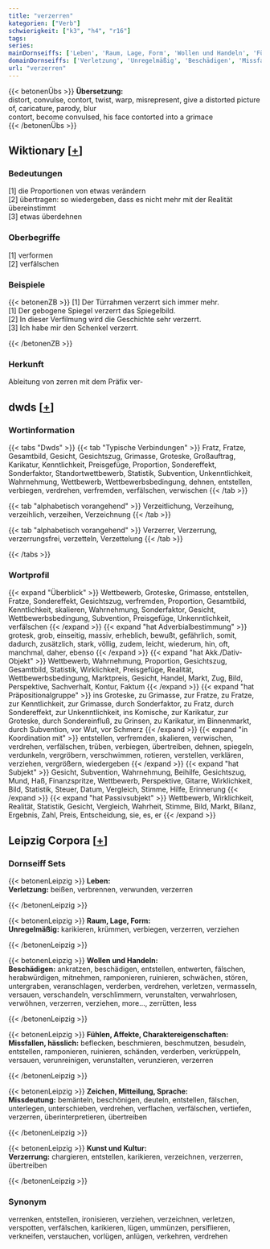 ```yaml
---
title: "verzerren"
kategorien: ["Verb"]
schwierigkeit: ["k3", "h4", "r16"]
tags:
series:
mainDornseiffs: ['Leben', 'Raum, Lage, Form', 'Wollen und Handeln', 'Fühlen, Affekte, Charaktereigenschaften', 'Zeichen, Mitteilung, Sprache', 'Kunst und Kultur']
domainDornseiffs: ['Verletzung', 'Unregelmäßig', 'Beschädigen', 'Missfallen, hässlich', 'Missdeutung', 'Verzerrung']
url: "verzerren"
---
```


{{< betonenÜbs >}}
**Übersetzung:**  
distort, convulse, contort, twist, warp, misrepresent, give a distorted picture of, caricature, parody, blur  
contort, become convulsed, his face contorted into a grimace  
{{< /betonenÜbs >}}

## Wiktionary [[+](https://de.wiktionary.org/wiki/verzerren)]

### Bedeutungen
[1] die Proportionen von etwas verändern  
[2] übertragen: so wiedergeben, dass es nicht mehr mit der Realität übereinstimmt  
[3] etwas überdehnen  

### Oberbegriffe
[1] verformen  
[2] verfälschen  

### Beispiele
{{< betonenZB >}}
[1] Der Türrahmen verzerrt sich immer mehr.  
[1] Der gebogene Spiegel verzerrt das Spiegelbild.  
[2] In dieser Verfilmung wird die Geschichte sehr verzerrt.  
[3] Ich habe mir den Schenkel verzerrt.  

{{< /betonenZB >}}
### Herkunft
Ableitung von zerren mit dem Präfix ver-  



## dwds [[+](https://www.dwds.de/wb/verzerren)]

### Wortinformation
{{< tabs "Dwds" >}}
{{< tab "Typische Verbindungen" >}}
Fratz, Fratze, Gesamtbild, Gesicht, Gesichtszug, Grimasse, Groteske, Großauftrag, Karikatur, Kenntlichkeit, Preisgefüge, Proportion, Sondereffekt, Sonderfaktor, Standortwettbewerb, Statistik, Subvention, Unkenntlichkeit, Wahrnehmung, Wettbewerb, Wettbewerbsbedingung, dehnen, entstellen, verbiegen, verdrehen, verfremden, verfälschen, verwischen
{{< /tab >}}

{{< tab "alphabetisch vorangehend" >}}
Verzeitlichung, Verzeihung, verzeihlich, verzeihen, Verzeichnung
{{< /tab >}}

{{< tab "alphabetisch vorangehend" >}}
Verzerrer, Verzerrung, verzerrungsfrei, verzetteln, Verzettelung
{{< /tab >}}

{{< /tabs >}}

### Wortprofil
{{< expand "Überblick" >}} Wettbewerb, Groteske, Grimasse, entstellen, Fratze, Sondereffekt, Gesichtszug, verfremden, Proportion, Gesamtbild, Kenntlichkeit, skalieren, Wahrnehmung, Sonderfaktor, Gesicht, Wettbewerbsbedingung, Subvention, Preisgefüge, Unkenntlichkeit, verfälschen {{< /expand >}}
{{< expand "hat Adverbialbestimmung" >}} grotesk, grob, einseitig, massiv, erheblich, bewußt, gefährlich, somit, dadurch, zusätzlich, stark, völlig, zudem, leicht, wiederum, hin, oft, manchmal, daher, ebenso {{< /expand >}}
{{< expand "hat Akk./Dativ-Objekt" >}} Wettbewerb, Wahrnehmung, Proportion, Gesichtszug, Gesamtbild, Statistik, Wirklichkeit, Preisgefüge, Realität, Wettbewerbsbedingung, Marktpreis, Gesicht, Handel, Markt, Zug, Bild, Perspektive, Sachverhalt, Kontur, Faktum {{< /expand >}}
{{< expand "hat Präpositionalgruppe" >}} ins Groteske, zu Grimasse, zur Fratze, zu Fratze, zur Kenntlichkeit, zur Grimasse, durch Sonderfaktor, zu Fratz, durch Sondereffekt, zur Unkenntlichkeit, ins Komische, zur Karikatur, zur Groteske, durch Sondereinfluß, zu Grinsen, zu Karikatur, im Binnenmarkt, durch Subvention, vor Wut, vor Schmerz {{< /expand >}}
{{< expand "in Koordination mit" >}} entstellen, verfremden, skalieren, verwischen, verdrehen, verfälschen, trüben, verbiegen, übertreiben, dehnen, spiegeln, verdunkeln, vergröbern, verschwimmen, rotieren, verstellen, verklären, verziehen, vergrößern, wiedergeben {{< /expand >}}
{{< expand "hat Subjekt" >}} Gesicht, Subvention, Wahrnehmung, Beihilfe, Gesichtszug, Mund, Haß, Finanzspritze, Wettbewerb, Perspektive, Gitarre, Wirklichkeit, Bild, Statistik, Steuer, Datum, Vergleich, Stimme, Hilfe, Erinnerung {{< /expand >}}
{{< expand "hat Passivsubjekt" >}} Wettbewerb, Wirklichkeit, Realität, Statistik, Gesicht, Vergleich, Wahrheit, Stimme, Bild, Markt, Bilanz, Ergebnis, Zahl, Preis, Entscheidung, sie, es, er {{< /expand >}}

## Leipzig Corpora [[+](https://corpora.uni-leipzig.de/en/res?word=verzerren&corpusId=deu_newscrawl-public_2018)]

### Dornseiff Sets
{{< betonenLeipzig >}}
**Leben:**  
**Verletzung:** beißen, verbrennen, verwunden, verzerren  

{{< /betonenLeipzig >}}


{{< betonenLeipzig >}}
**Raum, Lage, Form:**  
**Unregelmäßig:** karikieren, krümmen, verbiegen, verzerren, verziehen  

{{< /betonenLeipzig >}}


{{< betonenLeipzig >}}
**Wollen und Handeln:**  
**Beschädigen:** ankratzen, beschädigen, entstellen, entwerten, fälschen, herabwürdigen, mitnehmen, ramponieren, ruinieren, schwächen, stören, untergraben, veranschlagen, verderben, verdrehen, verletzen, vermasseln, versauen, verschandeln, verschlimmern, verunstalten, verwahrlosen, verwöhnen, verzerren, verziehen, more..., zerrütten, less  

{{< /betonenLeipzig >}}


{{< betonenLeipzig >}}
**Fühlen, Affekte, Charaktereigenschaften:**  
**Missfallen, hässlich:** beflecken, beschmieren, beschmutzen, besudeln, entstellen, ramponieren, ruinieren, schänden, verderben, verkrüppeln, versauen, verunreinigen, verunstalten, verunzieren, verzerren  

{{< /betonenLeipzig >}}


{{< betonenLeipzig >}}
**Zeichen, Mitteilung, Sprache:**  
**Missdeutung:** bemänteln, beschönigen, deuteln, entstellen, fälschen, unterlegen, unterschieben, verdrehen, verflachen, verfälschen, vertiefen, verzerren, überinterpretieren, übertreiben  

{{< /betonenLeipzig >}}


{{< betonenLeipzig >}}
**Kunst und Kultur:**  
**Verzerrung:** chargieren, entstellen, karikieren, verzeichnen, verzerren, übertreiben  

{{< /betonenLeipzig >}}

### Synonym
verrenken, entstellen, ironisieren, verziehen, verzeichnen, verletzen, verspotten, verfälschen, karikieren, lügen, ummünzen, persiflieren, verkneifen, verstauchen, vorlügen, anlügen, verkehren, verdrehen

